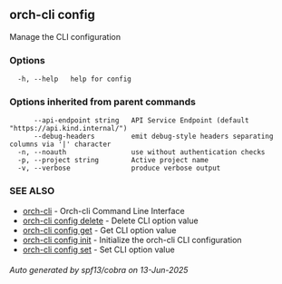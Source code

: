 ## orch-cli config

Manage the CLI configuration

### Options

```
  -h, --help   help for config
```

### Options inherited from parent commands

```
      --api-endpoint string   API Service Endpoint (default "https://api.kind.internal/")
      --debug-headers         emit debug-style headers separating columns via '|' character
  -n, --noauth                use without authentication checks
  -p, --project string        Active project name
  -v, --verbose               produce verbose output
```

### SEE ALSO

* [orch-cli](orch-cli.md)	 - Orch-cli Command Line Interface
* [orch-cli config delete](orch-cli_config_delete.md)	 - Delete CLI option value
* [orch-cli config get](orch-cli_config_get.md)	 - Get CLI option value
* [orch-cli config init](orch-cli_config_init.md)	 - Initialize the orch-cli CLI configuration
* [orch-cli config set](orch-cli_config_set.md)	 - Set CLI option value

###### Auto generated by spf13/cobra on 13-Jun-2025
